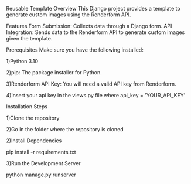 Reusable Template
Overview
This Django project provides a template to generate custom images using the Renderform API.

Features
Form Submission: Collects data through a Django form.
API Integration: Sends data to the Renderform API to generate custom images given the template.

Prerequisites
Make sure you have the following installed:

1)Python 3.10

2)pip: The package installer for Python.


3)Renderform API Key: You will need a valid API key from Renderform.

4)Insert your api key in the views.py file where api_key = 'YOUR_API_KEY'

Installation Steps

1)Clone the repository

2)Go in the folder where the repository is cloned

2)Install Dependencies

pip install -r requirements.txt

3)Run the Development Server

python manage.py runserver